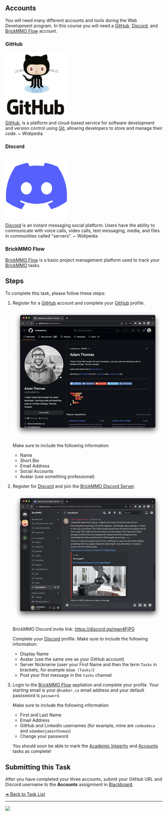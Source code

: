 ## Accounts

You will need many different accounts and tools during the Web Development program. In this course you will need a [GitHub](https://github.com/), [Discord](https://discord.com/), and [BrickMMO Flow](https://flow.brickmmo.com/) account. 

### GitHub

![GitHub](images/logo-github.png) 

[GitHub](https://github.com), is a platform and cloud-based service for software development and version control using [Git](https://git-scm.com/), allowing developers to store and manage their code. ~ Widipedia

### Discord

![Discord](images/logo-discord.png)

[Discord](https://discord.com/) is an instant messaging social platform. Users have the ability to communicate with voice calls, video calls, text messaging, media, and files in communities called "servers". ~ Widipedia

### BrickMMO Flow

[BrickMMO Flow](https://flow.brickmmo.com/) is a basic project management platform used to track your [BrickMMO](https://brickmmo.com/) tasks.

## Steps

To complete this task, please follow these steps:

1. Register for a [GitHub](https://github.com) account and complete your [GitHub](https://github.com) profile.

    ![GitHub Account](images/screenshot-github.png)

    Make sure to include the following information:

    - Name
    - Short Bio
    - Email Address
    - Social Accounts
    - Avatar (use something professional)

2. Register for [Discord](https://discord.com/) and join the [BrickMMO Discord Server](https://discord.gg/man4FjPG).

    ![BrickMMO Discord Server](images/screenshot-discord.png)

    BrickMMO Discord invite link: https://discord.gg/man4FjPG

    Complete your [Discord](https://discord.com/) profile. Make sure to include the following information:

    - Display Name
    - Avatar (use the same one as your GitHub account)
    - Server Nickname (user your First Name and then the term `Tasks` in brackets, for example `Adam (Tasks)`)
    - Post your first message in the `tasks` channel

3. Login to the [BrickMMO Flow](https://flow.brickmmo.com/) appliation and complete your profile. Your starting email is your `@humber.ca` email address and your default passsword is `password`. 

    Make sure to include the following information:

    - First and Last Name
    - Email Address
    - GitHub and LinkedIn usernames (for example, mine are `codeadaca` and `adambenjaminthomas`)
    - Change your password

    You should soon be able to mark the [Academic Intagrity](academic-integrity) and [Accounts](accounts) tasks as complete!

## Submitting this Task

After you have completed your three accounts, submit your GitHub URL and Discord username to the **Accounts** assignment in [Blackboard](https://learn.humber.ca/).

[&#10132; Back to Task List](/)

---

<a href="https://brickmmo.com">
<img src="https://brickmmo.com/images/brickmmo-logo-horizontal.jpg" width="100">
</a>
